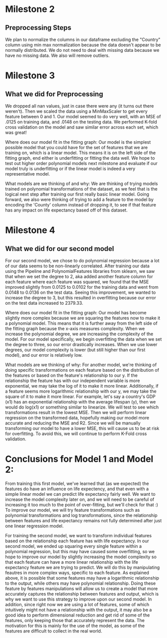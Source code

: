 # Milestone 2
## Preprocessing Steps

We plan to normalize the columns in our dataframe excluding the "Country" column using min max normalization because the data doesn't appear to be normally distributed. We do not need to deal with missing data because we have no missing data. We also will remove outliers. 

# Milestone 3
## What we did for Preprocessing

We dropped all nan values, just in case there were any (it turns out there weren't). Then we scaled the data using a MinMaxScaler to get every feature between 0 and 1. Our model seemed to do very well, with an MSE of .0125 on training data, and .0148 on the testing data. We performed K-fold cross validation on the model and saw similar error across each set, which was great! 

Where does our model fit in the fitting graph: Our model is the simplest possible model that you could have for the set of features that we are training on, which is a linear model. This means it is on the left side of the fitting graph, end either is underfitting or fitting the data well. We hope to test out higher order polynomial models next milestone and evaluate if our model truly is underfitting or if the linear model is indeed a very representative model. 

What models are we thinking of and why: We are thinking of trying models trained on polynomial transformations of the dataset, as we feel that is the logical next step after training our first really basic linear model. Going forward, we also were thinking of trying to add a feature to the model by encoding the 'County' column instead of dropping it, to see if that feature has any impact on life expectancy based off of this dataset. 

# Milestone 4
## What we did for our second model

For our second model, we chose to do polynomial regression because a lot of our data seems to be non-linearly correlated. After training our data using the Pipeline and PolynomialFeatures libraries from sklearn, we saw that when we set the degree to 2, aka added another feature column for each feature where each feature was squared, we found that the MSE improved slightly from 0.0125 to 0.0102 for the training data and went from 0.0148 to 0.0136 on the test data. Seeing this improvement, we wanted to increase the degree to 3, but this resulted in overfitting because our error on the test data increased to 2379.33. 

Where does our model fit in the fitting graph: Our model has become slightly more complex because we are squaring the features now to make it a polynomial model. This means that it is further away from the left side of the fitting graph because the x-axis measures complexity. When we increase the polynomial degree, we are increasing the complexity of the model. For our model specifically, we begin overfitting the data when we set the degree to three, so our error drastically increases. When we use lower degrees, our model complexity is lower (but still higher than our first model), and our error is relatively low. 

What models are we thinking of why: For another model, we're thinking of doing specific transformations on each feature based on the distribution of the features or based on the feature's relationship to our y. If the relationship the feature has with our independent variable is more exponential, we may take the log of it to make it more linear. Additionally, if a feature seems more logarithmic relationship with our y, we may take the square of it to make it more linear. For example, let's say a country's GDP (x1) has an exponential relationship with the average lifespan (y), then we would do log(x1) or something similar to linearize. We will test to see which transformations result in the lowest MSE. Then we will perform linear regression on the transformed data, hopefully making our model more accurate and reducing the MSE and R2. Since we will be manually transforming our model to have a lower MSE, this will cause us to be at risk for overfitting. To avoid this, we will continue to perform K-Fold cross validation. 

# Conclusions for Model 1 and Model 2:
From training this first model, we've learned that (as we expected) the features do have an influence on life expectency, and that even with a simple linear model we can predict life expectancy fairly well. We want to increase the model complexity later on, and we will need to be careful of increasing it too much to the point of over-fitting, but we'll check for that :)
To improve our model, we will try feature transformations such as polynomial transformations and log transformations, since the relationship between features and life expectancy remains not fully determined after just one linear regression model.

For training the second model, we want to transform individual features based on the relationship each feature has with life expectancy. In our second model, we ended up squaring every single feature within a polynomial regression, but this may have caused some overfitting, so we hope to improve our model by slightly increasing the model complexity so that each feature can have a more linear relationship with the life expectancy feature we are trying to predict. We will do this by manipulating feautres in more complex ways, specific to each feature. As explained above, it is possible that some features may have a logarithmic relationship to the output, while others may have polynomial relationship. Doing these feature by features manipulations will allow us to create a model that more accurately captures the relationship between features and output, which is why we want to use this strategy to improve upon our second model. In addition, since right now we are using a lot of features, some of which intuitively might not have a relationship with the output, it may also be a good idea to perform dimensional reduction and get rid of some of the features, only keeping those that accurately represent the data. The motivation for this is mainly for the use of the model, as some of the features are difficult to collect in the real world.


